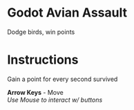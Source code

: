 # Godot Avian Assault
  Dodge birds, win points

# Instructions
  Gain a point for every second survived
 
   **Arrow Keys** - Move  
   *Use Mouse to interact w/ buttons* 

